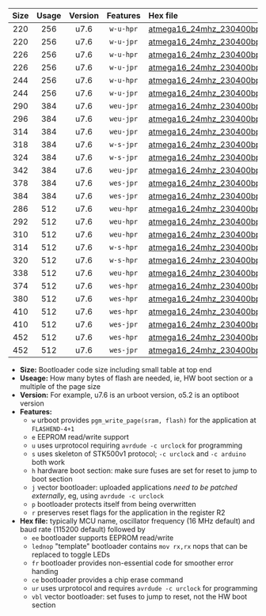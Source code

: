 |Size|Usage|Version|Features|Hex file|
|:-:|:-:|:-:|:-:|:--|
|220|256|u7.6|`w-u-hpr`|[atmega16_24mhz_230400bps_ur.hex](https://raw.githubusercontent.com/stefanrueger/urboot/main/atmega16_24mhz_230400bps_ur.hex)|
|220|256|u7.6|`w-u-jpr`|[atmega16_24mhz_230400bps_ur_vbl.hex](https://raw.githubusercontent.com/stefanrueger/urboot/main/atmega16_24mhz_230400bps_ur_vbl.hex)|
|226|256|u7.6|`w-u-hpr`|[atmega16_24mhz_230400bps_lednop_ur.hex](https://raw.githubusercontent.com/stefanrueger/urboot/main/atmega16_24mhz_230400bps_lednop_ur.hex)|
|226|256|u7.6|`w-u-jpr`|[atmega16_24mhz_230400bps_lednop_ur_vbl.hex](https://raw.githubusercontent.com/stefanrueger/urboot/main/atmega16_24mhz_230400bps_lednop_ur_vbl.hex)|
|244|256|u7.6|`w-u-hpr`|[atmega16_24mhz_230400bps_lednop_fr_ur.hex](https://raw.githubusercontent.com/stefanrueger/urboot/main/atmega16_24mhz_230400bps_lednop_fr_ur.hex)|
|244|256|u7.6|`w-u-jpr`|[atmega16_24mhz_230400bps_lednop_fr_ur_vbl.hex](https://raw.githubusercontent.com/stefanrueger/urboot/main/atmega16_24mhz_230400bps_lednop_fr_ur_vbl.hex)|
|290|384|u7.6|`weu-jpr`|[atmega16_24mhz_230400bps_ee_ur_vbl.hex](https://raw.githubusercontent.com/stefanrueger/urboot/main/atmega16_24mhz_230400bps_ee_ur_vbl.hex)|
|296|384|u7.6|`weu-jpr`|[atmega16_24mhz_230400bps_ee_lednop_ur_vbl.hex](https://raw.githubusercontent.com/stefanrueger/urboot/main/atmega16_24mhz_230400bps_ee_lednop_ur_vbl.hex)|
|314|384|u7.6|`weu-jpr`|[atmega16_24mhz_230400bps_ee_lednop_fr_ur_vbl.hex](https://raw.githubusercontent.com/stefanrueger/urboot/main/atmega16_24mhz_230400bps_ee_lednop_fr_ur_vbl.hex)|
|318|384|u7.6|`w-s-jpr`|[atmega16_24mhz_230400bps_vbl.hex](https://raw.githubusercontent.com/stefanrueger/urboot/main/atmega16_24mhz_230400bps_vbl.hex)|
|324|384|u7.6|`w-s-jpr`|[atmega16_24mhz_230400bps_lednop_vbl.hex](https://raw.githubusercontent.com/stefanrueger/urboot/main/atmega16_24mhz_230400bps_lednop_vbl.hex)|
|342|384|u7.6|`weu-jpr`|[atmega16_24mhz_230400bps_ee_lednop_fr_ce_ur_vbl.hex](https://raw.githubusercontent.com/stefanrueger/urboot/main/atmega16_24mhz_230400bps_ee_lednop_fr_ce_ur_vbl.hex)|
|378|384|u7.6|`wes-jpr`|[atmega16_24mhz_230400bps_ee_vbl.hex](https://raw.githubusercontent.com/stefanrueger/urboot/main/atmega16_24mhz_230400bps_ee_vbl.hex)|
|384|384|u7.6|`wes-jpr`|[atmega16_24mhz_230400bps_ee_lednop_vbl.hex](https://raw.githubusercontent.com/stefanrueger/urboot/main/atmega16_24mhz_230400bps_ee_lednop_vbl.hex)|
|286|512|u7.6|`weu-hpr`|[atmega16_24mhz_230400bps_ee_ur.hex](https://raw.githubusercontent.com/stefanrueger/urboot/main/atmega16_24mhz_230400bps_ee_ur.hex)|
|292|512|u7.6|`weu-hpr`|[atmega16_24mhz_230400bps_ee_lednop_ur.hex](https://raw.githubusercontent.com/stefanrueger/urboot/main/atmega16_24mhz_230400bps_ee_lednop_ur.hex)|
|310|512|u7.6|`weu-hpr`|[atmega16_24mhz_230400bps_ee_lednop_fr_ur.hex](https://raw.githubusercontent.com/stefanrueger/urboot/main/atmega16_24mhz_230400bps_ee_lednop_fr_ur.hex)|
|314|512|u7.6|`w-s-hpr`|[atmega16_24mhz_230400bps.hex](https://raw.githubusercontent.com/stefanrueger/urboot/main/atmega16_24mhz_230400bps.hex)|
|320|512|u7.6|`w-s-hpr`|[atmega16_24mhz_230400bps_lednop.hex](https://raw.githubusercontent.com/stefanrueger/urboot/main/atmega16_24mhz_230400bps_lednop.hex)|
|338|512|u7.6|`weu-hpr`|[atmega16_24mhz_230400bps_ee_lednop_fr_ce_ur.hex](https://raw.githubusercontent.com/stefanrueger/urboot/main/atmega16_24mhz_230400bps_ee_lednop_fr_ce_ur.hex)|
|374|512|u7.6|`wes-hpr`|[atmega16_24mhz_230400bps_ee.hex](https://raw.githubusercontent.com/stefanrueger/urboot/main/atmega16_24mhz_230400bps_ee.hex)|
|380|512|u7.6|`wes-hpr`|[atmega16_24mhz_230400bps_ee_lednop.hex](https://raw.githubusercontent.com/stefanrueger/urboot/main/atmega16_24mhz_230400bps_ee_lednop.hex)|
|410|512|u7.6|`wes-hpr`|[atmega16_24mhz_230400bps_ee_lednop_fr.hex](https://raw.githubusercontent.com/stefanrueger/urboot/main/atmega16_24mhz_230400bps_ee_lednop_fr.hex)|
|410|512|u7.6|`wes-jpr`|[atmega16_24mhz_230400bps_ee_lednop_fr_vbl.hex](https://raw.githubusercontent.com/stefanrueger/urboot/main/atmega16_24mhz_230400bps_ee_lednop_fr_vbl.hex)|
|452|512|u7.6|`wes-hpr`|[atmega16_24mhz_230400bps_ee_lednop_fr_ce.hex](https://raw.githubusercontent.com/stefanrueger/urboot/main/atmega16_24mhz_230400bps_ee_lednop_fr_ce.hex)|
|452|512|u7.6|`wes-jpr`|[atmega16_24mhz_230400bps_ee_lednop_fr_ce_vbl.hex](https://raw.githubusercontent.com/stefanrueger/urboot/main/atmega16_24mhz_230400bps_ee_lednop_fr_ce_vbl.hex)|

- **Size:** Bootloader code size including small table at top end
- **Useage:** How many bytes of flash are needed, ie, HW boot section or a multiple of the page size
- **Version:** For example, u7.6 is an urboot version, o5.2 is an optiboot version
- **Features:**
  + `w` urboot provides `pgm_write_page(sram, flash)` for the application at `FLASHEND-4+1`
  + `e` EEPROM read/write support
  + `u` uses urprotocol requiring `avrdude -c urclock` for programming
  + `s` uses skeleton of STK500v1 protocol; `-c urclock` and `-c arduino` both work
  + `h` hardware boot section: make sure fuses are set for reset to jump to boot section
  + `j` vector bootloader: uploaded applications *need to be patched externally*, eg, using `avrdude -c urclock`
  + `p` bootloader protects itself from being overwritten
  + `r` preserves reset flags for the application in the register R2
- **Hex file:** typically MCU name, oscillator frequency (16 MHz default) and baud rate (115200 default) followed by
  + `ee` bootloader supports EEPROM read/write
  + `lednop` "template" bootloader contains `mov rx,rx` nops that can be replaced to toggle LEDs
  + `fr` bootloader provides non-essential code for smoother error handing
  + `ce` bootloader provides a chip erase command
  + `ur` uses urprotocol and requires `avrdude -c urclock` for programming
  + `vbl` vector bootloader: set fuses to jump to reset, not the HW boot section
